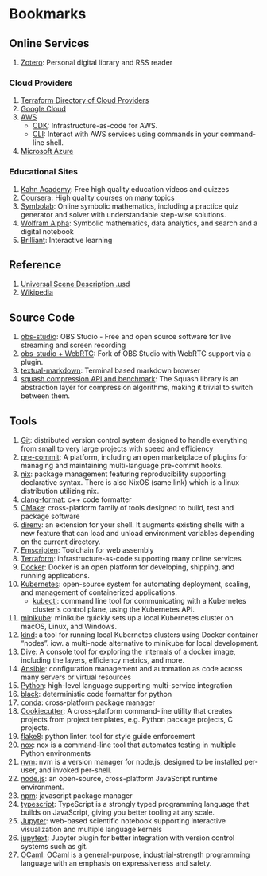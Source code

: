 # Bookmarks

## Online Services

1. [Zotero](https://www.zotero.org/): Personal digital library and RSS reader


### Cloud Providers
1. [Terraform Directory of Cloud Providers](https://registry.terraform.io/browse/providers)
1. [Google Cloud](https://cloud.google.com/)
1. [AWS](https://aws.amazon.com/)
    - [CDK](https://aws.amazon.com/cdk/): Infrastructure-as-code for AWS.
    - [CLI](https://aws.amazon.com/cli/): Interact with AWS services using commands in your command-line shell.
1. [Microsoft Azure](https://azure.microsoft.com/)

### Educational Sites
1. [Kahn Academy](https://www.khanacademy.org/): Free high quality education videos and quizzes
1. [Coursera](https://www.coursera.org/): High quality courses on many topics
1. [Symbolab](https://www.symbolab.com/): Online symbolic mathematics, including a practice quiz generator and solver with understandable step-wise solutions.
1. [Wolfram Alpha](https://www.wolframalpha.com/): Symbolic mathematics, data analytics, and search and a digital notebook
1. [Brilliant](https://brilliant.org/): Interactive learning

## Reference
1. [Universal Scene Description .usd](https://remedy-entertainment.github.io/USDBook/index.html)
1. [Wikipedia](https://www.wikipedia.org)

## Source Code
1. [obs-studio](https://github.com/obsproject/obs-studio): OBS Studio - Free and open source software for live streaming and screen recording
1. [obs-studio + WebRTC](https://github.com/CoSMoSoftware/OBS-studio-webrtc): Fork of OBS Studio with WebRTC support via a plugin.
1. [textual-markdown](https://github.com/willmcgugan/textual-markdown): Terminal based markdown browser
1. [squash compression API and benchmark](https://quixdb.github.io/squash-benchmark/): The Squash library is an abstraction layer for compression algorithms, making it trivial to switch between them.

## Tools

1. [Git](https://git-scm.com/): distributed version control system designed to handle everything from small to very large projects with speed and efficiency
1. [pre-commit](https://pre-commit.com/): A platform, including an open marketplace of plugins for managing and maintaining multi-language pre-commit hooks.
1. [nix](https://nixos.org/): package management featuring reproducibility supporting declarative syntax. There is also NixOS (same link) which is a linux distribution utilizing nix.
1. [clang-format](https://clang.llvm.org/docs/ClangFormat.html): c++ code formatter
1. [CMake](https://cmake.org/): cross-platform family of tools designed to build, test and package software
1. [direnv](https://direnv.net/): an extension for your shell. It augments existing shells with a new feature that can load and unload environment variables depending on the current directory.
1. [Emscripten](https://emscripten.org/): Toolchain for web assembly
1. [Terraform](https://www.terraform.io/): infrastructure-as-code supporting many online services
1. [Docker](https://www.docker.com/): Docker is an open platform for developing, shipping, and running applications.
1. [Kubernetes](https://kubernetes.io): open-source system for automating deployment, scaling, and management of containerized applications.
    - [kubectl](https://kubernetes.io/docs/reference/kubectl/):  command line tool for communicating with a Kubernetes cluster's control plane, using the Kubernetes API.
1. [minikube](https://minikube.sigs.k8s.io/docs/): minikube quickly sets up a local Kubernetes cluster on macOS, Linux, and Windows.
1. [kind](https://kind.sigs.k8s.io): a tool for running local Kubernetes clusters using Docker container “nodes”. iow. a multi-node alternative to minikube for local development.
1. [Dive](https://github.com/wagoodman/dive): A console tool for exploring the internals of a docker image, including the layers, efficiency metrics, and more.
1. [Ansible](https://www.ansible.com/): configuration management and automation as code across many servers or virtual resources
1. [Python](https://www.python.org/): high-level language supporting multi-service integration
1. [black](https://github.com/psf/black): deterministic code formatter for python
1. [conda](https://docs.conda.io/projects/conda/en/latest/): cross-platform package manager
1. [Cookiecutter](https://github.com/cookiecutter/cookiecutter): A cross-platform command-line utility that creates projects from project templates, e.g. Python package projects, C projects.
1. [flake8](https://flake8.pycqa.org/): python linter. tool for style guide enforcement
1. [nox](https://nox.thea.codes/): nox is a command-line tool that automates testing in multiple Python environments
1. [nvm](https://github.com/nvm-sh/nvm): nvm is a version manager for node.js, designed to be installed per-user, and invoked per-shell.
1. [node.js](https://nodejs.org/): an open-source, cross-platform JavaScript runtime environment.
1. [npm](https://www.npmjs.com): javascript package manager
1. [typescript](https://www.typescriptlang.org): TypeScript is a strongly typed programming language that builds on JavaScript, giving you better tooling at any scale.
1. [Jupyter](https://jupyter.org/): web-based scientific notebook supporting interactive visualization and multiple language kernels
1. [jupytext](https://github.com/mwouts/jupytext): Jupyter plugin for better integration with version control systems such as git.
1. [OCaml](https://ocaml.org): OCaml is a general-purpose, industrial-strength programming language with an emphasis on expressiveness and safety.
